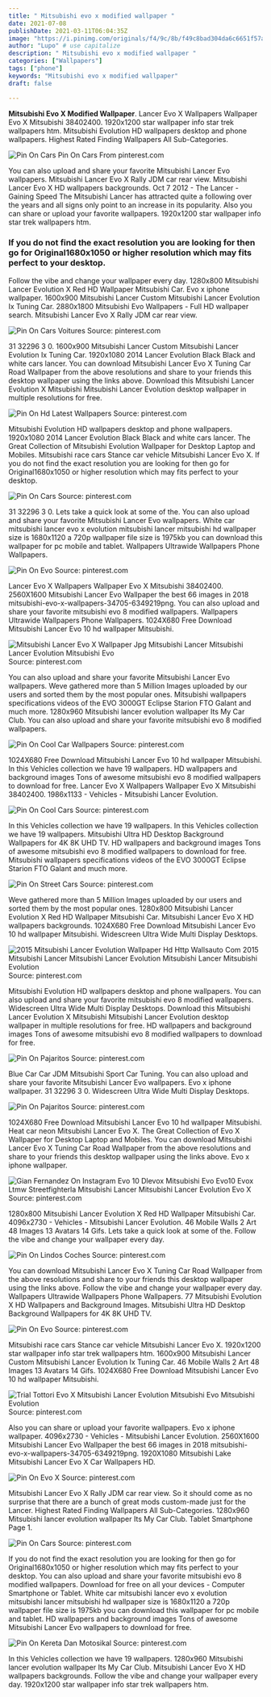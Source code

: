 ```yaml
---
title: " Mitsubishi evo x modified wallpaper "
date: 2021-07-08
publishDate: 2021-03-11T06:04:35Z
image: "https://i.pinimg.com/originals/f4/9c/8b/f49c8bad304da6c6651f57ac27770c74.jpg"
author: "Lupo" # use capitalize
description: " Mitsubishi evo x modified wallpaper "
categories: ["Wallpapers"]
tags: ["phone"]
keywords: "Mitsubishi evo x modified wallpaper"
draft: false

---
```



**Mitsubishi Evo X Modified Wallpaper**. Lancer Evo X Wallpapers Wallpaper Evo X Mitsubishi 38402400. 1920x1200 star wallpaper info star trek wallpapers htm. Mitsubishi Evolution HD wallpapers desktop and phone wallpapers. Highest Rated Finding Wallpapers All Sub-Categories.

![Pin On Cars](https://i.pinimg.com/originals/a6/3e/49/a63e49a744ba414e7ef5b8fd4baa2459.jpg "Pin On Cars")
Pin On Cars From pinterest.com


You can also upload and share your favorite Mitsubishi Lancer Evo wallpapers. Mitsubishi Lancer Evo X Rally JDM car rear view. Mitsubishi Lancer Evo X HD wallpapers backgrounds. Oct 7 2012 - The Lancer - Gaining Speed The Mitsubishi Lancer has attracted quite a following over the years and all signs only point to an increase in its popularity. Also you can share or upload your favorite wallpapers. 1920x1200 star wallpaper info star trek wallpapers htm.

### If you do not find the exact resolution you are looking for then go for Original1680x1050 or higher resolution which may fits perfect to your desktop.

Follow the vibe and change your wallpaper every day. 1280x800 Mitsubishi Lancer Evolution X Red HD Wallpaper Mitsubishi Car. Evo x iphone wallpaper. 1600x900 Mitsubishi Lancer Custom Mitsubishi Lancer Evolution Ix Tuning Car. 2880x1800 Mitsubishi Evo Wallpapers - Full HD wallpaper search. Mitsubishi Lancer Evo X Rally JDM car rear view.


![Pin On Cars Voitures](https://i.pinimg.com/736x/95/f2/a3/95f2a3ad676467b6c23f6c2c1801d10a.jpg "Pin On Cars Voitures")
Source: pinterest.com

31 32296 3 0. 1600x900 Mitsubishi Lancer Custom Mitsubishi Lancer Evolution Ix Tuning Car. 1920x1080 2014 Lancer Evolution Black Black and white cars lancer. You can download Mitsubishi Lancer Evo X Tuning Car Road Wallpaper from the above resolutions and share to your friends this desktop wallpaper using the links above. Download this Mitsubishi Lancer Evolution X Mitsubishi Mitsubishi Lancer Evolution desktop wallpaper in multiple resolutions for free.

![Pin On Hd Latest Wallpapers](https://i.pinimg.com/originals/62/b4/00/62b40093d3d86f88acb630c4030f37e6.jpg "Pin On Hd Latest Wallpapers")
Source: pinterest.com

Mitsubishi Evolution HD wallpapers desktop and phone wallpapers. 1920x1080 2014 Lancer Evolution Black Black and white cars lancer. The Great Collection of Mitsubishi Evolution Wallpaper for Desktop Laptop and Mobiles. Mitsubishi race cars Stance car vehicle Mitsubishi Lancer Evo X. If you do not find the exact resolution you are looking for then go for Original1680x1050 or higher resolution which may fits perfect to your desktop.

![Pin On Cars](https://i.pinimg.com/originals/a6/3e/49/a63e49a744ba414e7ef5b8fd4baa2459.jpg "Pin On Cars")
Source: pinterest.com

31 32296 3 0. Lets take a quick look at some of the. You can also upload and share your favorite Mitsubishi Lancer Evo wallpapers. White car mitsubishi lancer evo x evolution mitsubishi lancer mitsubishi hd wallpaper size is 1680x1120 a 720p wallpaper file size is 1975kb you can download this wallpaper for pc mobile and tablet. Wallpapers Ultrawide Wallpapers Phone Wallpapers.

![Pin On Evo](https://i.pinimg.com/originals/94/94/52/949452ee1c5efc0899d31fd4d46784e7.png "Pin On Evo")
Source: pinterest.com

Lancer Evo X Wallpapers Wallpaper Evo X Mitsubishi 38402400. 2560X1600 Mitsubishi Lancer Evo Wallpaper the best 66 images in 2018 mitsubishi-evo-x-wallpapers-34705-6349219png. You can also upload and share your favorite mitsubishi evo 8 modified wallpapers. Wallpapers Ultrawide Wallpapers Phone Wallpapers. 1024X680 Free Download Mitsubishi Lancer Evo 10 hd wallpaper Mitsubishi.

![Mitsubishi Lancer Evo X Wallpaper Jpg Mitsubishi Lancer Mitsubishi Lancer Evolution Mitsubishi Evo](https://i.pinimg.com/originals/29/35/11/293511e73dc24370b987241bc857fc33.jpg "Mitsubishi Lancer Evo X Wallpaper Jpg Mitsubishi Lancer Mitsubishi Lancer Evolution Mitsubishi Evo")
Source: pinterest.com

You can also upload and share your favorite Mitsubishi Lancer Evo wallpapers. Weve gathered more than 5 Million Images uploaded by our users and sorted them by the most popular ones. Mitsubishi wallpapers specifications videos of the EVO 3000GT Eclipse Starion FTO Galant and much more. 1280x960 Mitsubishi lancer evolution wallpaper Its My Car Club. You can also upload and share your favorite mitsubishi evo 8 modified wallpapers.

![Pin On Cool Car Wallpapers](https://i.pinimg.com/originals/4e/5b/47/4e5b471ac60b6575ef1091faef5b1c62.jpg "Pin On Cool Car Wallpapers")
Source: pinterest.com

1024X680 Free Download Mitsubishi Lancer Evo 10 hd wallpaper Mitsubishi. In this Vehicles collection we have 19 wallpapers. HD wallpapers and background images Tons of awesome mitsubishi evo 8 modified wallpapers to download for free. Lancer Evo X Wallpapers Wallpaper Evo X Mitsubishi 38402400. 1986x1133 - Vehicles - Mitsubishi Lancer Evolution.

![Pin On Cool Cars](https://i.pinimg.com/originals/0b/2e/9d/0b2e9d639690ce692dd6f036b5884e56.jpg "Pin On Cool Cars")
Source: pinterest.com

In this Vehicles collection we have 19 wallpapers. In this Vehicles collection we have 19 wallpapers. Mitsubishi Ultra HD Desktop Background Wallpapers for 4K 8K UHD TV. HD wallpapers and background images Tons of awesome mitsubishi evo 8 modified wallpapers to download for free. Mitsubishi wallpapers specifications videos of the EVO 3000GT Eclipse Starion FTO Galant and much more.

![Pin On Street Cars](https://i.pinimg.com/originals/31/eb/e1/31ebe1188c564c633706a55760522f83.jpg "Pin On Street Cars")
Source: pinterest.com

Weve gathered more than 5 Million Images uploaded by our users and sorted them by the most popular ones. 1280x800 Mitsubishi Lancer Evolution X Red HD Wallpaper Mitsubishi Car. Mitsubishi Lancer Evo X HD wallpapers backgrounds. 1024X680 Free Download Mitsubishi Lancer Evo 10 hd wallpaper Mitsubishi. Widescreen Ultra Wide Multi Display Desktops.

![2015 Mitsubishi Lancer Evolution Wallpaper Hd Http Wallsauto Com 2015 Mitsubishi Lancer Mitsubishi Lancer Evolution Mitsubishi Lancer Mitsubishi Evolution](https://i.pinimg.com/originals/97/aa/d4/97aad4bb81f61ae7c2939a5ff83d5aaf.jpg "2015 Mitsubishi Lancer Evolution Wallpaper Hd Http Wallsauto Com 2015 Mitsubishi Lancer Mitsubishi Lancer Evolution Mitsubishi Lancer Mitsubishi Evolution")
Source: pinterest.com

Mitsubishi Evolution HD wallpapers desktop and phone wallpapers. You can also upload and share your favorite mitsubishi evo 8 modified wallpapers. Widescreen Ultra Wide Multi Display Desktops. Download this Mitsubishi Lancer Evolution X Mitsubishi Mitsubishi Lancer Evolution desktop wallpaper in multiple resolutions for free. HD wallpapers and background images Tons of awesome mitsubishi evo 8 modified wallpapers to download for free.

![Pin On Pajaritos](https://i.pinimg.com/736x/69/79/7d/69797da77490bcd6852df47210aa439c.jpg "Pin On Pajaritos")
Source: pinterest.com

Blue Car Car JDM Mitsubishi Sport Car Tuning. You can also upload and share your favorite Mitsubishi Lancer Evo wallpapers. Evo x iphone wallpaper. 31 32296 3 0. Widescreen Ultra Wide Multi Display Desktops.

![Pin On Pajaritos](https://i.pinimg.com/originals/de/f9/c7/def9c792aae0d7c0f6901e2bc733e0f9.jpg "Pin On Pajaritos")
Source: pinterest.com

1024X680 Free Download Mitsubishi Lancer Evo 10 hd wallpaper Mitsubishi. Heat car neon Mitsubishi Lancer Evo X. The Great Collection of Evo X Wallpaper for Desktop Laptop and Mobiles. You can download Mitsubishi Lancer Evo X Tuning Car Road Wallpaper from the above resolutions and share to your friends this desktop wallpaper using the links above. Evo x iphone wallpaper.

![Gian Fernandez On Instagram Evo 10 Dlevox Mitsubishi Evo Evo10 Evox Ltmw Streetfighterla Mitsubishi Lancer Mitsubishi Lancer Evolution Evo X](https://i.pinimg.com/originals/9b/a9/67/9ba967e586c064aca04a7a7284fdf88a.jpg "Gian Fernandez On Instagram Evo 10 Dlevox Mitsubishi Evo Evo10 Evox Ltmw Streetfighterla Mitsubishi Lancer Mitsubishi Lancer Evolution Evo X")
Source: pinterest.com

1280x800 Mitsubishi Lancer Evolution X Red HD Wallpaper Mitsubishi Car. 4096x2730 - Vehicles - Mitsubishi Lancer Evolution. 46 Mobile Walls 2 Art 48 Images 13 Avatars 14 Gifs. Lets take a quick look at some of the. Follow the vibe and change your wallpaper every day.

![Pin On Lindos Coches](https://i.pinimg.com/736x/93/7e/6e/937e6e39d21d2477ce29e1c0994971a3.jpg "Pin On Lindos Coches")
Source: pinterest.com

You can download Mitsubishi Lancer Evo X Tuning Car Road Wallpaper from the above resolutions and share to your friends this desktop wallpaper using the links above. Follow the vibe and change your wallpaper every day. Wallpapers Ultrawide Wallpapers Phone Wallpapers. 77 Mitsubishi Evolution X HD Wallpapers and Background Images. Mitsubishi Ultra HD Desktop Background Wallpapers for 4K 8K UHD TV.

![Pin On Evo](https://i.pinimg.com/736x/de/33/d4/de33d4ff0e3ccc7dee01061ad69cc201.jpg "Pin On Evo")
Source: pinterest.com

Mitsubishi race cars Stance car vehicle Mitsubishi Lancer Evo X. 1920x1200 star wallpaper info star trek wallpapers htm. 1600x900 Mitsubishi Lancer Custom Mitsubishi Lancer Evolution Ix Tuning Car. 46 Mobile Walls 2 Art 48 Images 13 Avatars 14 Gifs. 1024X680 Free Download Mitsubishi Lancer Evo 10 hd wallpaper Mitsubishi.

![Trial Tottori Evo X Mitsubishi Lancer Evolution Mitsubishi Evo Mitsubishi Evolution](https://i.pinimg.com/originals/12/62/8f/12628f56291b969e39e05321c7ed341a.jpg "Trial Tottori Evo X Mitsubishi Lancer Evolution Mitsubishi Evo Mitsubishi Evolution")
Source: pinterest.com

Also you can share or upload your favorite wallpapers. Evo x iphone wallpaper. 4096x2730 - Vehicles - Mitsubishi Lancer Evolution. 2560X1600 Mitsubishi Lancer Evo Wallpaper the best 66 images in 2018 mitsubishi-evo-x-wallpapers-34705-6349219png. 1920X1080 Mitsubishi Lake Mitsubishi Lancer Evo X Car Wallpapers HD.

![Pin On Evo X](https://i.pinimg.com/originals/f9/34/93/f93493f8fce193f76a47564fbe3c725a.jpg "Pin On Evo X")
Source: pinterest.com

Mitsubishi Lancer Evo X Rally JDM car rear view. So it should come as no surprise that there are a bunch of great mods custom-made just for the Lancer. Highest Rated Finding Wallpapers All Sub-Categories. 1280x960 Mitsubishi lancer evolution wallpaper Its My Car Club. Tablet Smartphone Page 1.

![Pin On Cars](https://i.pinimg.com/originals/96/e3/a5/96e3a56857d1a3f18191d9ff11323680.jpg "Pin On Cars")
Source: pinterest.com

If you do not find the exact resolution you are looking for then go for Original1680x1050 or higher resolution which may fits perfect to your desktop. You can also upload and share your favorite mitsubishi evo 8 modified wallpapers. Download for free on all your devices - Computer Smartphone or Tablet. White car mitsubishi lancer evo x evolution mitsubishi lancer mitsubishi hd wallpaper size is 1680x1120 a 720p wallpaper file size is 1975kb you can download this wallpaper for pc mobile and tablet. HD wallpapers and background images Tons of awesome Mitsubishi Lancer Evo wallpapers to download for free.

![Pin On Kereta Dan Motosikal](https://i.pinimg.com/originals/f4/9c/8b/f49c8bad304da6c6651f57ac27770c74.jpg "Pin On Kereta Dan Motosikal")
Source: pinterest.com

In this Vehicles collection we have 19 wallpapers. 1280x960 Mitsubishi lancer evolution wallpaper Its My Car Club. Mitsubishi Lancer Evo X HD wallpapers backgrounds. Follow the vibe and change your wallpaper every day. 1920x1200 star wallpaper info star trek wallpapers htm.

